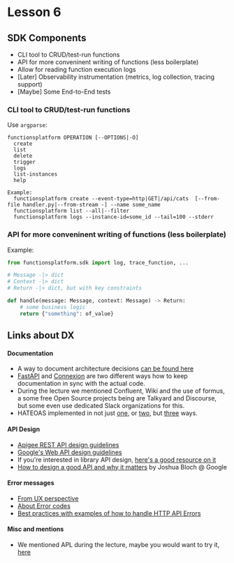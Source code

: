 # Lesson 6


## SDK Components
- CLI tool to CRUD/test-run functions
- API for more conveninent writing of functions (less boilerplate)
- Allow for reading function execution logs
- [Later] Observability instrumentation (metrics, log collection, tracing support)
- [Maybe] Some End-to-End tests

### CLI tool to CRUD/test-run functions

Use `argparse`:
```
functionsplatform OPERATION [--OPTIONS|-O]
  create
  list
  delete
  trigger
  logs
  list-instances
  help

Example:
  functionsplatform create --event-type=http|GET|/api/cats  [--from-file handler.py|--from-stream -] --name some_name
  functionsplatform list --all|--filter
  functionsplatform logs --instance-id=some_id --tail=100 --stderr
```

### API for more conveninent writing of functions (less boilerplate)

Example:
```python
from functionsplatform.sdk import log, trace_function, ...

# Message -|> dict
# Context -|> dict
# Return -|> dict, but with key constraints

def handle(message: Message, context: Message) -> Return:
    # some business logic
    return {"something": of_value}
```

## Links about DX

#### Documentation
- A way to document architecture decisions [can be found here](https://adr.github.io/)
- [FastAPI](https://fastapi.tiangolo.com/) and [Connexion](https://connexion.readthedocs.io/en/stable/quickstart.html) are two different ways how to keep documentation in sync with the actual code.
- During the lecture we mentioned Confluent, Wiki and the use of formus, a some free Open Source projects being are Talkyard and Discourse, but some even use dedicated Slack organizations for this.
- HATEOAS implemented in not just [one](https://jsonapi.org/), or [two](https://stackoverflow.com/questions/25819477/relationship-and-difference-between-hal-and-hateoas#25819578), but [three](https://developer.paypal.com/docs/api/reference/api-responses/#hateoas-links) ways.


#### API Design
- [Apigee REST API design guidelines](https://cloud.google.com/files/apigee/apigee-web-api-design-the-missing-link-ebook.pdf)
- [Google's Web API design guidelines](http://apistylebook.com/design/guidelines/google-api-design-guide)
- If you're interested in library API design, [here's a good resource on it](https://github.com/papers-we-love/papers-we-love/blob/master/api_design/api-design.pdf)
- [How to design a good API and why it matters](https://static.googleusercontent.com/media/research.google.com/en//pubs/archive/32713.pdf) by Joshua Bloch @ Google

#### Error messages
- [From UX perspective](https://cxl.com/blog/error-messages/)
- [About Error codes](https://softwareengineering.stackexchange.com/questions/209693/best-practices-to-create-error-codes-pattern-for-an-enterprise-project)
- [Best practices with examples of how to handle HTTP API Errors](https://nordicapis.com/best-practices-api-error-handling/)

#### Misc and mentions
- We mentioned APL during the lecture, maybe you would want to try it, [here](https://tryapl.org/)

